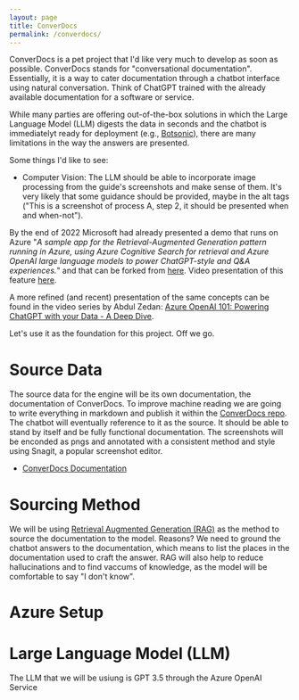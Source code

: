 ```yaml
---
layout: page
title: ConverDocs
permalink: /converdocs/
---
```


ConverDocs is a pet project that I'd like very much to develop as soon as possible.
ConverDocs stands for "conversational documentation". Essentially, it is a way to cater documentation through a chatbot interface using natural conversation. Think of ChatGPT trained with the already available documentation for a software or service.  

While many parties are offering out-of-the-box solutions in which the Large Language Model (LLM) digests the data in seconds and the chatbot is immediatelyt ready for deployment (e.g., [Botsonic](https://writesonic.com/botsonic)), there are many limitations in the way the answers are presented.

Some things I'd like to see:

- Computer Vision: The LLM should be able to incorporate image processing from the guide's screenshots and make sense of them. It's very likely that some guidance should be provided, maybe in the alt tags ("This is a screenshot of process A, step 2, it should be presented when and when-not").

By the end of 2022 Microsoft had already presented a demo that runs on Azure "_A sample app for the Retrieval-Augmented Generation pattern running in Azure, using Azure Cognitive Search for retrieval and Azure OpenAI large language models to power ChatGPT-style and Q&A experiences._" and that can be forked from [here](https://github.com/Azure-Samples/azure-search-openai-demo). Video presentation of this feature [here](https://www.youtube.com/watch?v=3t3qZu1Dy1k). 

A more refined (and recent) presentation of the same concepts can be found in the video series by Abdul Zedan: [Azure OpenAI 101: Powering ChatGPT with your Data - A Deep Dive](https://youtu.be/Z6fk1gZjDNg?si=wDsaVZILFFpX_PXU). 

Let's use it as the foundation for this project. Off we go.

# Source Data
The source data for the engine will be its own documentation, the documentation of ConverDocs. To improve machine reading we are going to write everything in markdown and publish it within the [ConverDocs repo](https://github.com/jose-salgado81/converdocs.git). The chatbot will eventually reference to it as the source. It should be able to stand by itself and be fully functional documentation. The screenshots will be enconded as pngs and annotated with a consistent method and style using Snagit, a popular screenshot editor.

- [ConverDocs Documentation](https://github.com/jose-salgado81/converdocs/blob/main/document1.md)

# Sourcing Method

We will be using [Retrieval Augmented Generation (RAG)](https://research.ibm.com/blog/retrieval-augmented-generation-RAG) as the method to source the documentation to the model. Reasons? We need to ground the chatbot answers to the documentation, which means to list the places in the documentation used to craft the answer. RAG will also help to reduce hallucinations and to find vaccums of knowledge, as the model will be comfortable to say "I don't know".

# Azure Setup

# Large Language Model (LLM)
The LLM that we will be usiung is GPT 3.5 through the Azure OpenAI Service






